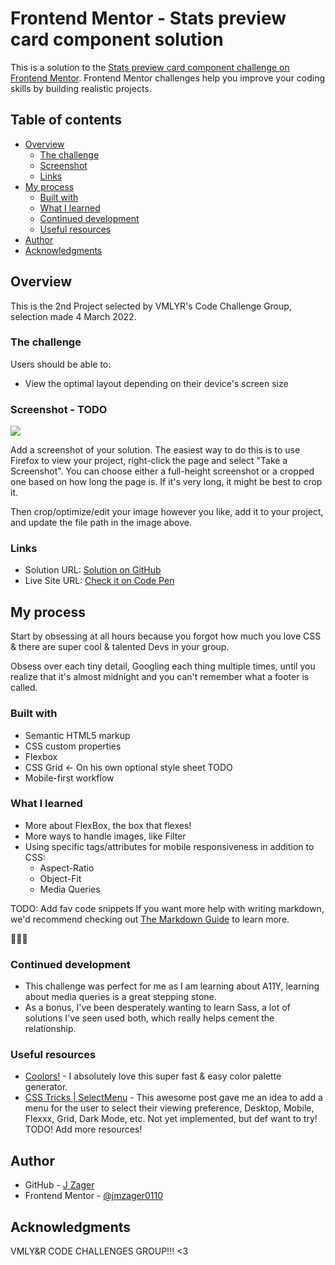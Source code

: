 # Frontend Mentor - Stats preview card component solution

This is a solution to the [Stats preview card component challenge on Frontend Mentor](https://www.frontendmentor.io/challenges/stats-preview-card-component-8JqbgoU62). Frontend Mentor challenges help you improve your coding skills by building realistic projects. 

## Table of contents

- [Overview](#overview)
  - [The challenge](#the-challenge)
  - [Screenshot](#screenshot)
  - [Links](#links)
- [My process](#my-process)
  - [Built with](#built-with)
  - [What I learned](#what-i-learned)
  - [Continued development](#continued-development)
  - [Useful resources](#useful-resources)
- [Author](#author)
- [Acknowledgments](#acknowledgments)

## Overview
This is the 2nd Project selected by VMLYR's Code Challenge Group, selection made 4 March 2022.

### The challenge

Users should be able to:

- View the optimal layout depending on their device's screen size

### Screenshot - TODO

![](./screenshot.jpg)

Add a screenshot of your solution. The easiest way to do this is to use Firefox to view your project, right-click the page and select "Take a Screenshot". You can choose either a full-height screenshot or a cropped one based on how long the page is. If it's very long, it might be best to crop it.

Then crop/optimize/edit your image however you like, add it to your project, and update the file path in the image above.

### Links

- Solution URL: [Solution on GitHub](https://github.com/jmzager0110/stats-preview-card-component-main)
- Live Site URL: [Check it on Code Pen](https://codepen.io/jmzager0110/pen/Exoapxd)

## My process

Start by obsessing at all hours because you forgot how much you love CSS & there are super cool & talented Devs in your group.

Obsess over each tiny detail, Googling each thing multiple times, until you realize that it's almost midnight and you can't remember what a footer is called.

### Built with

- Semantic HTML5 markup
- CSS custom properties
- Flexbox
- CSS Grid <- On his own optional style sheet TODO
- Mobile-first workflow


### What I learned

 - More about FlexBox, the box that flexes!
 - More ways to handle images, like Filter
 - Using specific tags/attributes for mobile responsiveness in addition to CSS:
   - Aspect-Ratio
   - Object-Fit
   - Media Queries

TODO: Add fav code snippets
If you want more help with writing markdown, we'd recommend checking out [The Markdown Guide](https://www.markdownguide.org/) to learn more.

🎉🎉🎉

### Continued development

 - This challenge was perfect for me as I am learning about A11Y, learning about media queries is a great stepping stone.
 - As a bonus, I've been desperately wanting to learn Sass, a lot of solutions I've seen used both, which really helps cement the relationship.

### Useful resources

- [Coolors!](https://coolors.co/) - I absolutely love this super fast & easy color palette generator.
- [CSS Tricks | SelectMenu](https://css-tricks.com/the-selectmenu-element/) - This awesome post gave me an idea to add a menu for the user to select their viewing preference, Desktop, Mobile, Flexxx, Grid, Dark Mode, etc. Not yet implemented, but def want to try!
TODO! Add more resources!

## Author

- GitHub - [J Zager](https://github.com/jmzager0110)
- Frontend Mentor - [@jmzager0110](https://www.frontendmentor.io/profile/jmzager0110)

## Acknowledgments

VMLY&R CODE CHALLENGES GROUP!!! <3

